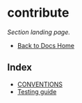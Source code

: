 # contribute

_Section landing page._

- [Back to Docs Home](../README.md)

<!-- AUTO-INDEX:BEGIN -->

## Index

- [CONVENTIONS](./CONVENTIONS.md)
- [Testing guide](./testing-guide.md)

<!-- AUTO-INDEX:END -->
